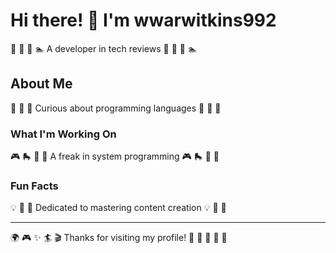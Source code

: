 # Hi there! 👋 I'm wwarwitkins992

🚴 🎰 🎾 🏊 A developer in tech reviews 🚴 🎰 🎾 🏊

## About Me
🛶 🎳 🏑 Curious about programming languages 🛶 🎳 🏑

### What I'm Working On
🎮 🛼 🚴 🎯 A freak in system programming 🎮 🛼 🚴 🎯

### Fun Facts
💡 🚣 🎾 Dedicated to mastering content creation 💡 🚣 🎾

---
🌍 🎮 ✨ 🏄 🎬 Thanks for visiting my profile! 🎾 🎻 🚵 🏑 🛶
